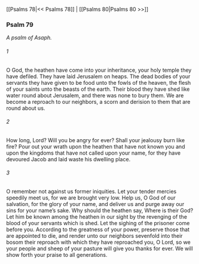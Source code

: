 [[Psalms 78|<< Psalms 78]]  |  [[Psalms 80|Psalms 80 >>]]

### Psalm 79

*A psalm of Asaph.*

###### 1
O God, the heathen have come into your inheritance, your holy temple they have defiled. They have laid Jerusalem on heaps. The dead bodies of your servants they have given to be food unto the fowls of the heaven, the flesh of your saints unto the beasts of the earth. Their blood they have shed like water round about Jerusalem, and there was none to bury them. We are become a reproach to our neighbors, a scorn and derision to them that are round about us.

###### 2
How long, Lord? Will you be angry for ever? Shall your jealousy burn like fire? Pour out your wrath upon the heathen that have not known you and upon the kingdoms that have not called upon your name, for they have devoured Jacob and laid waste his dwelling place.

###### 3
O remember not against us former iniquities. Let your tender mercies speedily meet us, for we are brought very low. Help us, O God of our salvation, for the glory of your name, and deliver us and purge away our sins for your name’s sake. Why should the heathen say, Where is their God? Let him be known among the heathen in our sight by the revenging of the blood of your servants which is shed. Let the sighing of the prisoner come before you. According to the greatness of your power, preserve those that are appointed to die, and render unto our neighbors sevenfold into their bosom their reproach with which they have reproached you, O Lord, so we your people and sheep of your pasture will give you thanks for ever. We will show forth your praise to all generations.